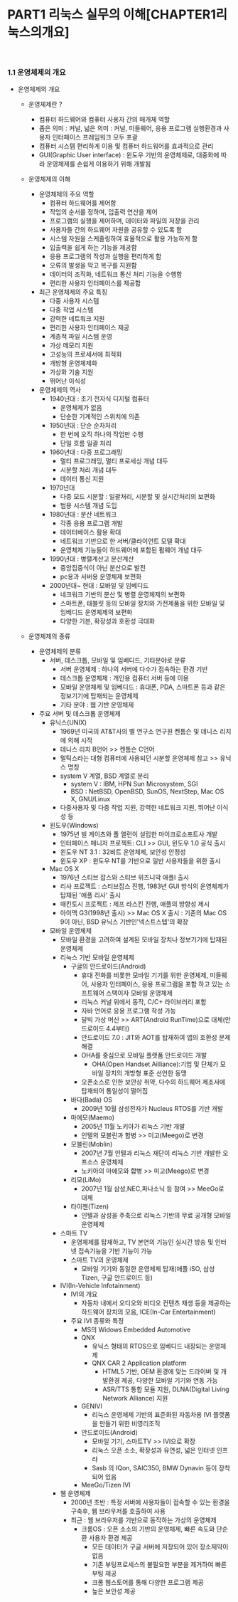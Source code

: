 # PART1 리눅스 실무의 이해[CHAPTER1리눅스의개요]


<br>


### 1.1 운영체제의 개요

- 운영체제의 개요
    - 운영체제란 ?
        - 컴퓨터 하드웨어와 컴퓨터 사용자 간의 매개체 역할
        - 좁은 의미 : 커널, 넓은 의미 : 커널, 미들웨어, 응용 프로그램 실행환경과 사용자 인터페이스 프레임워크 모두 포괄
        - 컴퓨터 시스템 편리하게 이용 및 컴퓨터 하드워어를 효과적으로 관리
        - GUI(Graphic User interface) : 윈도우 기반의 운영체제로, 대중화에 따라 운영체제를 손쉽게 이용하기 위해 개발됨
    - 운영체제의 이해
        - 운영체제의 주요 역할 
            - 컴퓨터 하드웨어를 제어함
            - 작업의 순서를 정하며, 입출력 연산을 제어
            - 프로그램의 실행을 제어하며, 데이터와 파일의 저장을 관리
            - 사용자들 간의 하드웨어 자원을 공유할 수 있도록 함
            - 시스템 자원을 스케줄링하여 효율적으로 활용 가능하게 함
            - 입출력을 쉽게 하는 기능을 제공함
            - 응용 프로그램의 작성과 실행을 편리하게 함
            - 오류의 발생을 막고 복구를 지원함
            - 데이터의 조직화, 네트워크 통신 처리 기능을 수행함
            - 편리한 사용자 인터페이스를 제공함     
        - 최근 운영체제의 주요 특징
            - 다중 사용자 시스템
            - 다중 작업 시스템
            - 강력한 네트워크 지원
            - 편리한 사용자 인터페이스 제공
            - 계층적 파일 시스템 운영
            - 가상 메모리 지원
            - 고성능의 프로세서에 최적화
            - 개방형 운영체제화
            - 가상화 기술 지원
            - 뛰어난 이식성 
        - 운영체제의 역사
            - 1940년대 : 초기 전자식 디지털 컴퓨터 
                - 운영체제가 없음
                - 단순한 기계적인 스위치에 의존
            - 1950년대 : 단순 순차처리
                - 한 번에 오직 하나의 작업만 수행
                - 단일 흐름 일괄 처리
            - 1960년대 : 다중 프로그래밍
                - 멀티 프로그래밍, 멀티 프로세싱 개념 대두
                - 시분할 처리 개념 대두
                - 데이터 통신 지원
            - 1970년대
                - 다중 모드 시분할 : 일괄처리, 시분할 및 실시간처리의 보편화
                - 범용 시스템 개념 도입
            - 1980년대 : 분산 네트워크
                - 각종 응용 프로그램 개발
                - 데이터베이스 활용 확대
                - 네트워크 기반으로 한 서버/클라이언트 모델 확대
                - 운영체제 기능들이 하드웨어에 포함된 펌웨어 개념 대두
            - 1990년대 : 병렬계산고 분산계산
                - 중앙집중식이 아닌 분산으로 발전
                - pc용과 서버용 운영체제 보편화
            - 2000년대~ 현대 : 모바일 및 임베디드
                - 네크워크 기반의 분산 및 병렬 운영체제의 보편화
                - 스마트폰, 태블릿 등의 모바일 장치와 가전제품을 위한 모바일 및 임베디드 운영체제의 보편화
                - 다양한 기븐, 확장성과 호환성 극대화

    - 운영체제의 종류
        - 운영체제의 분류 
            - 서버, 데스크톱, 모바일 및 임베디드, 기타분야로 분류
                - 서버 운영체제 : 하나의 서버에 다수가 접속하는 환경 기반
                - 데스크톱 운영체제 : 개인용 컴퓨터 서버 등에 이용
                - 모바일 운영체제 및 임베디드 : 휴대폰, PDA, 스마트폰 등과 같은 정보기기에 탑재되는 운영체제
                - 기타 분야 : 웹 기반 운영체제 
        - 주요 서버 및 데스크톱 운영체제 
            - 유닉스(UNIX)
                - 1969년 미국의 AT&T사의 벨 연구소 연구원 켄톰슨 및 데니스 리치에 의해 시작
                - 데니스 리치 B언어 >> 켄톰슨 C언어
                - 멀틱스라는 대형 컴퓨터에 사용되던 시분할 운영체제 참고 >> 유닉스 명칭
                - system V 계열, BSD 계열로 분리
                    - system V : IBM, HPN Sun Microsystem, SGI
                    - BSD : NetBSD, OpenBSD, SunOS, NextStep, Mac OS X, GNU/Linux
                - 다중사용자 및 다중 작업 지원, 강력한 네트워크 지원, 뛰어난 이식성 등
            - 윈도우(Windows)
                - 1975년 빌 게이츠와 폴 앨런이 설립한 마이크로소프트사 개발 
                - 인터페이스 매니저 프로젝트: CLI >> GUI, 윈도우 1.0 공식 출시
                - 윈도우 NT 3.1 : 32비트 운영체제, 보안성 안정성 
                - 윈도우 XP : 윈도우 NT를 기반으로 일반 사용자들을 위한 출시
            - Mac OS X 
                - 1976년 스티브 잡스와 스티브 위즈니악 애플I 출시
                - 리사 프로젝트 : 스티브잡스 진행, 1983년 GUI 방식의 운영체제가 탑재된 '애플 리사' 출시
                - 매킨토시 프로젝트 : 제프 라스킨 진행, 애플의 방향성 제시
                - 아이맥 G3(1998년 출시) >> Mac OS X 출시 : 기존의 Mac OS 9이 아닌, BSD 유닉스 기반인'넥스트스텝'의 확장
            - 모바일 운영체제 
                - 모바일 환경을 고려하여 설계된 모바일 장치나 정보기기에 탑재된 운영체제
                - 리눅스 기반 모바일 운영체제
                    - 구글의 안드로이드(Android)
                        - 휴대 전화를 비롯한 모바일 기기를 위한 운영체제, 미들웨어, 사용자 인터페이스, 응용 프로그램을 포함 하고 있는 소프트웨어 스택이자 모바일 운영체제
                        - 리눅스 커널 위에서 동작, C/C+ 라이브러리 포함
                        - 자바 언어로 응용 프로그램 작성 가능
                        - 달빅 가상 머신 >> ART(Android RunTime)으로 대체(안드로이드 4.4부터)
                        - 안드로이드 7.0 : JIT와 AOT를 탑재하여 앱의 호환성 문제 해결
                        - OHA를 중심으로 모바일 플랫폼 안드로이드 개발 
                            - OHA(Open Handset Ailliance):기업 및 단체가 모바일 장치의 개방형 표준 선언한 동맹
                        - 오픈소스로 인한 보안상 취약, 다수의 하드웨어 제조사에 탑재되어 통일성이 떨어짐
                    - 바다(Bada) OS 
                        - 2009년 10월 삼성전자가 Nucleus RTOS를 기반 개발
                    - 마에모(Maemo)
                        - 2005년 11월 노키아가 리눅스 기반 개발
                        - 인텔의 모블린과 합병 >> 미고(Meego)로 변경
                    - 모블린(Moblin)
                        - 2007년 7월 인텔과 리눅스 재단이 리눅스 기반 개발한 오프소스 운영체제
                        - 노키아의 마에모와 합병 >> 미고(Meego)로 변경
                    - 리모(LiMo)
                        - 2007년 1월 삼성,NEC,파나소닉 등 참여 >> MeeGo로 대체
                    - 타이젠(Tizen)
                        - 인텔과 삼성을 주축으로 리눅스 기반의 무료 공개형 모바일 운영체제
                - 스마트 TV
                    - 운영체제를 탑재하고, TV 본연의 기능인 실시간 방송 및 인터넷 접속기능을 기반 기능이 가능
                    - 스마트 TV의 운영체제 
                        - 모바일 기기와 동일한 운영체제 탑재(애플 iSO, 삼성 Tizen, 구글 안드로이드 등)
                - IVI(In-Vehicle Infotainment)
                    - IVI의 개요 
                        - 자동차 내에서 오디오와 비디오 컨텐츠 재생 등을 제공하는 하드웨어 장치의 모음, ICE(In-Car Entertainment)
                    - 주요 IVI 종류와 특징 
                        - MS의 Widows Embedded Automotive
                        - QNX
                            - 유닉스 형태의 RTOS으로 임베디드 내장되는 운영체제
                            - QNX CAR 2 Application platform 
                                - HTML5 기반, OEM 환경에 맞는 드라이버 및 개발환경 제공, 다양한 모바일 기기와 연동 가능
                                - ASR/TTS 통합 모듈 지원, DLNA(Digital Living Network Alliance) 지원
                        - GENIVI
                            - 리눅스 운영체제 기반의 표준화된 자동차용 IVI 플랫폼을 만들기 위한 비영리조직
                        - 안드로이드(Android)
                            - 모바일 기기, 스마트TV >> IVI으로 확장
                            - 리눅스 오픈 소소, 확장성과 유연성, 넓은 인터넷 인프라 
                            - Sasb 의 IQon, SAIC350, BMW Dynavin 등이 장착되어 있음
                        - MeeGo/Tizen IVI
                - 웹 운영체제
                    - 2000년 초반 : 특정 서버에 사용자들이 접속할 수 있는 환경을 구축후, 웹 브라우저를 호출하여 사용
                    - 최근 : 웹 브라우저를 기반으로 동작하는 가상의 운영체제 
                        - 크롬OS : 오픈 소소의 기반의 운영체제, 빠른 속도와 단순환 사용자 환경 제공
                            - 모든 데이터가 구글 서버에 저장되어 있어 장소제약이 없음
                            - 기존 부팅프로세스의 불필요한 부분을 제거하여 빠른 부팅 제공
                            - 크롬 웹스토어를 통해 다양한 프로그램 제공 
                            - 높은 보안성 제공
                                




``` 